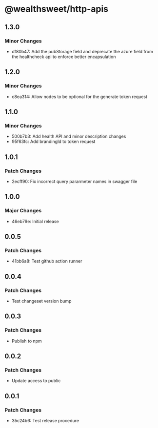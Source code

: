 # @wealthsweet/http-apis

## 1.3.0

### Minor Changes

- df80b47: Add the pubStorage field and deprecate the azure field from the healthcheck api to enforce better encapsulation

## 1.2.0

### Minor Changes

- c8ea314: Allow nodes to be optional for the generate token request

## 1.1.0

### Minor Changes

- 500b7b3: Add health API and minor description changes
- 95f63fc: Add brandingId to token request

## 1.0.1

### Patch Changes

- 2ecff90: Fix incorrect query pararmeter names in swagger file

## 1.0.0

### Major Changes

- 46eb79e: Initial release

## 0.0.5

### Patch Changes

- 41bb6a8: Test github action runner

## 0.0.4

### Patch Changes

- Test changeset version bump

## 0.0.3

### Patch Changes

- Publish to npm

## 0.0.2

### Patch Changes

- Update access to public

## 0.0.1

### Patch Changes

- 35c24b6: Test release procedure
